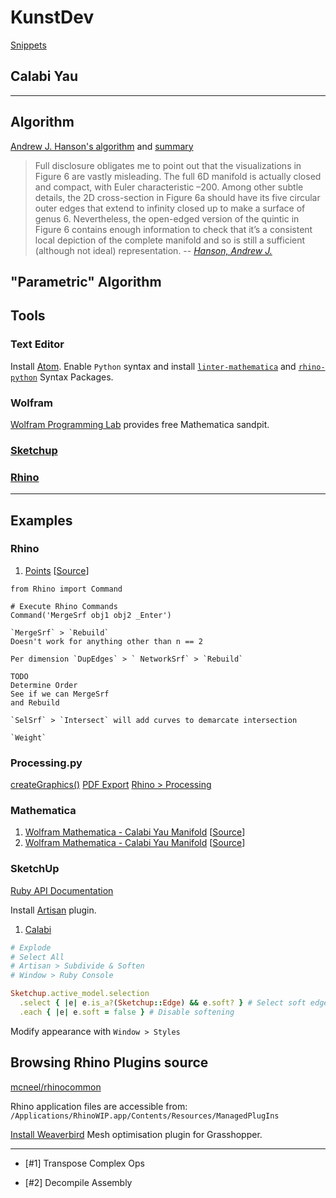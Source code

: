# KunstDev


[Snippets](https://bitbucket.org/kunst_dev/snippets)

## Calabi Yau

---
[](http://scholarpedia.org/article/Calabi-Yau_manifold)
[](https://mathoverflow.net/questions/42707/calabi-yau-manifolds)
[](http://dimensions-of-time.blogspot.com.au/)

## Algorithm

[Andrew J. Hanson's algorithm](https://www.cs.indiana.edu/~hansona/papers/CP2-94.pdf) and [summary](http://aleph.se/andart2/)

> Full disclosure obligates me to point out that the visualizations
in Figure 6 are vastly misleading. The full 6D manifold is
actually closed and compact, with Euler characteristic –200.
Among other subtle details, the 2D cross-section in Figure
6a should have its five circular outer edges that extend to
infinity closed up to make a surface of genus 6. Nevertheless,
the open-edged version of the quintic in Figure 6 contains
enough information to check that it’s a consistent local
depiction of the complete manifold and so is still a sufficient
(although not ideal) representation.
> -- <cite>[Hanson, Andrew J.][1]</cite>

[](https://www.semanticscholar.org/paper/A-Construction-for-Computer-Visualization-of-Certa-Hanson/8861c0026a89af89b19e9df7267846ec056461c1?citingPapersSort=is-influential&citingPapersLimit=10&citingPapersOffset=10&citedPapersSort=is-influential&citedPapersLimit=10&citedPapersOffset=0)


## "Parametric" Algorithm

[](http://prideout.net/blog/?p=44)

## Tools

### Text Editor

Install [Atom](https://atom.io/). Enable `Python` syntax and install [`linter-mathematica`](https://atom.io/packages/linter-mathematica) and [`rhino-python`](https://atom.io/packages/rhino-python) Syntax Packages.

### Wolfram

[Wolfram Programming Lab](https://lab.open.wolframcloud.com/app/view/newNotebook?ext=nb) provides free Mathematica sandpit.

### [Sketchup]()

### [Rhino](http://www.rhino3d.com/download/rhino-for-mac/5/wip)

---

## Examples

### Rhino

[](http://developer.rhino3d.com/guides/rhinopython/primer-101/)

1. [Points](/lib/calabi/manifold.py) [[Source](http://www.tanjiasi.com/surface-design/)]

```
from Rhino import Command

# Execute Rhino Commands
Command('MergeSrf obj1 obj2 _Enter')

`MergeSrf` > `Rebuild`
Doesn't work for anything other than n == 2

Per dimension `DupEdges` > ` NetworkSrf` > `Rebuild`

TODO
Determine Order
See if we can MergeSrf
and Rebuild

`SelSrf` > `Intersect` will add curves to demarcate intersection

`Weight`
```

### Processing.py

[createGraphics()](http://py.processing.org/reference/createGraphics.html)
[PDF Export](https://www.processing.org/reference/libraries/pdf/index.html)
[Rhino > Processing](https://www.cs.rpi.edu/~cutler/gaudi/objImport/html/objectImport.html)
### Mathematica

1. [Wolfram Mathematica - Calabi Yau Manifold](/examples/mathematica/plot_1.nb)  [[Source](http://demonstrations.wolfram.com/CalabiYauSpace/)]
2. [Wolfram Mathematica - Calabi Yau Manifold](/examples/mathematica/plot_2.nb)  [[Source](http://kaurov.com/wordpress/?p=1246)]

### SketchUp

[Ruby API Documentation](http://ruby.sketchup.com/Sketchup/)

Install [Artisan](http://artisan4sketchup.com/) plugin.

1. [Calabi](https://3dwarehouse.sketchup.com/model/73d1a448bc4c446d8389babcf188871/Manifolds)

```ruby
# Explode
# Select All
# Artisan > Subdivide & Soften
# Window > Ruby Console

Sketchup.active_model.selection
  .select { |e| e.is_a?(Sketchup::Edge) && e.soft? } # Select soft edges
  .each { |e| e.soft = false } # Disable softening
```

Modify appearance with `Window > Styles`

## Browsing Rhino Plugins source

[mcneel/rhinocommon](https://github.com/mcneel/rhinocommon)

Rhino application files are accessible from: `/Applications/RhinoWIP.app/Contents/Resources/ManagedPlugIns`

[Install Weaverbird](http://www.grasshopper3d.com/group/weaverbird/forum/topics/weaverbird-for-the-mac) Mesh optimisation plugin for Grasshopper.

---

- [#1] Transpose Complex Ops

- [#2] Decompile Assembly

[1]:https://pdfs.semanticscholar.org/a51f/16741a6452effe2c3773577484fc88948f40.pdf
